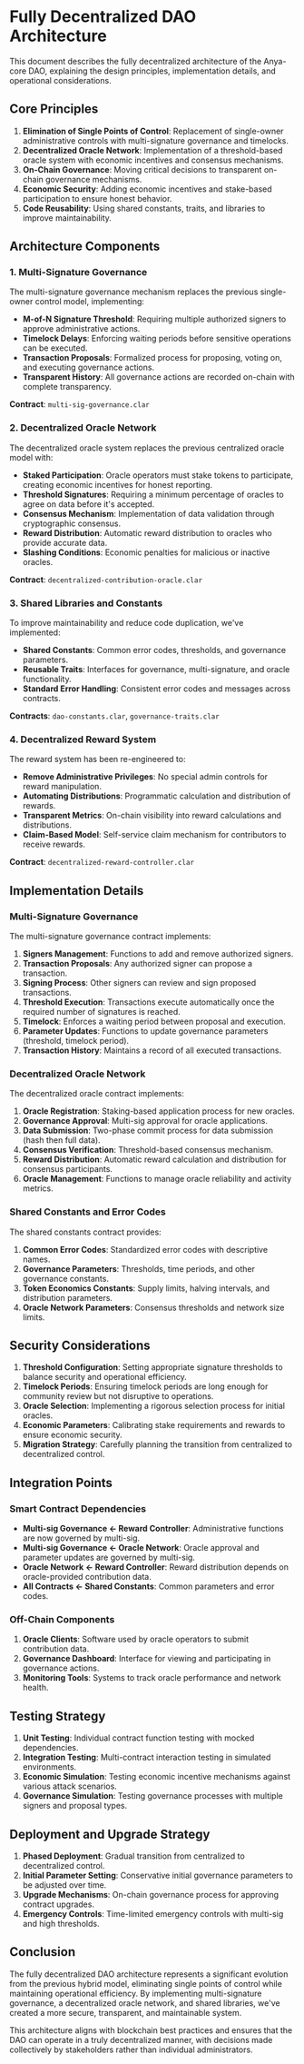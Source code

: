 # Fully Decentralized DAO Architecture

This document describes the fully decentralized architecture of the Anya-core DAO, explaining the design principles, implementation details, and operational considerations.

## Core Principles

1. **Elimination of Single Points of Control**: Replacement of single-owner administrative controls with multi-signature governance and timelocks.
2. **Decentralized Oracle Network**: Implementation of a threshold-based oracle system with economic incentives and consensus mechanisms.
3. **On-Chain Governance**: Moving critical decisions to transparent on-chain governance mechanisms.
4. **Economic Security**: Adding economic incentives and stake-based participation to ensure honest behavior.
5. **Code Reusability**: Using shared constants, traits, and libraries to improve maintainability.

## Architecture Components

### 1. Multi-Signature Governance

The multi-signature governance mechanism replaces the previous single-owner control model, implementing:

- **M-of-N Signature Threshold**: Requiring multiple authorized signers to approve administrative actions.
- **Timelock Delays**: Enforcing waiting periods before sensitive operations can be executed.
- **Transaction Proposals**: Formalized process for proposing, voting on, and executing governance actions.
- **Transparent History**: All governance actions are recorded on-chain with complete transparency.

**Contract**: `multi-sig-governance.clar`

### 2. Decentralized Oracle Network

The decentralized oracle system replaces the previous centralized oracle model with:

- **Staked Participation**: Oracle operators must stake tokens to participate, creating economic incentives for honest reporting.
- **Threshold Signatures**: Requiring a minimum percentage of oracles to agree on data before it's accepted.
- **Consensus Mechanism**: Implementation of data validation through cryptographic consensus.
- **Reward Distribution**: Automatic reward distribution to oracles who provide accurate data.
- **Slashing Conditions**: Economic penalties for malicious or inactive oracles.

**Contract**: `decentralized-contribution-oracle.clar`

### 3. Shared Libraries and Constants

To improve maintainability and reduce code duplication, we've implemented:

- **Shared Constants**: Common error codes, thresholds, and governance parameters.
- **Reusable Traits**: Interfaces for governance, multi-signature, and oracle functionality.
- **Standard Error Handling**: Consistent error codes and messages across contracts.

**Contracts**: `dao-constants.clar`, `governance-traits.clar`

### 4. Decentralized Reward System

The reward system has been re-engineered to:

- **Remove Administrative Privileges**: No special admin controls for reward manipulation.
- **Automating Distributions**: Programmatic calculation and distribution of rewards.
- **Transparent Metrics**: On-chain visibility into reward calculations and distributions.
- **Claim-Based Model**: Self-service claim mechanism for contributors to receive rewards.

**Contract**: `decentralized-reward-controller.clar`

## Implementation Details

### Multi-Signature Governance

The multi-signature governance contract implements:

1. **Signers Management**: Functions to add and remove authorized signers.
2. **Transaction Proposals**: Any authorized signer can propose a transaction.
3. **Signing Process**: Other signers can review and sign proposed transactions.
4. **Threshold Execution**: Transactions execute automatically once the required number of signatures is reached.
5. **Timelock**: Enforces a waiting period between proposal and execution.
6. **Parameter Updates**: Functions to update governance parameters (threshold, timelock period).
7. **Transaction History**: Maintains a record of all executed transactions.

### Decentralized Oracle Network

The decentralized oracle contract implements:

1. **Oracle Registration**: Staking-based application process for new oracles.
2. **Governance Approval**: Multi-sig approval for oracle applications.
3. **Data Submission**: Two-phase commit process for data submission (hash then full data).
4. **Consensus Verification**: Threshold-based consensus mechanism.
5. **Reward Distribution**: Automatic reward calculation and distribution for consensus participants.
6. **Oracle Management**: Functions to manage oracle reliability and activity metrics.

### Shared Constants and Error Codes

The shared constants contract provides:

1. **Common Error Codes**: Standardized error codes with descriptive names.
2. **Governance Parameters**: Thresholds, time periods, and other governance constants.
3. **Token Economics Constants**: Supply limits, halving intervals, and distribution parameters.
4. **Oracle Network Parameters**: Consensus thresholds and network size limits.

## Security Considerations

1. **Threshold Configuration**: Setting appropriate signature thresholds to balance security and operational efficiency.
2. **Timelock Periods**: Ensuring timelock periods are long enough for community review but not disruptive to operations.
3. **Oracle Selection**: Implementing a rigorous selection process for initial oracles.
4. **Economic Parameters**: Calibrating stake requirements and rewards to ensure economic security.
5. **Migration Strategy**: Carefully planning the transition from centralized to decentralized control.

## Integration Points

### Smart Contract Dependencies

- **Multi-sig Governance ← Reward Controller**: Administrative functions are now governed by multi-sig.
- **Multi-sig Governance ← Oracle Network**: Oracle approval and parameter updates are governed by multi-sig.
- **Oracle Network ← Reward Controller**: Reward distribution depends on oracle-provided contribution data.
- **All Contracts ← Shared Constants**: Common parameters and error codes.

### Off-Chain Components

1. **Oracle Clients**: Software used by oracle operators to submit contribution data.
2. **Governance Dashboard**: Interface for viewing and participating in governance actions.
3. **Monitoring Tools**: Systems to track oracle performance and network health.

## Testing Strategy

1. **Unit Testing**: Individual contract function testing with mocked dependencies.
2. **Integration Testing**: Multi-contract interaction testing in simulated environments.
3. **Economic Simulation**: Testing economic incentive mechanisms against various attack scenarios.
4. **Governance Simulation**: Testing governance processes with multiple signers and proposal types.

## Deployment and Upgrade Strategy

1. **Phased Deployment**: Gradual transition from centralized to decentralized control.
2. **Initial Parameter Setting**: Conservative initial governance parameters to be adjusted over time.
3. **Upgrade Mechanisms**: On-chain governance process for approving contract upgrades.
4. **Emergency Controls**: Time-limited emergency controls with multi-sig and high thresholds.

## Conclusion

The fully decentralized DAO architecture represents a significant evolution from the previous hybrid model, eliminating single points of control while maintaining operational efficiency. By implementing multi-signature governance, a decentralized oracle network, and shared libraries, we've created a more secure, transparent, and maintainable system.

This architecture aligns with blockchain best practices and ensures that the DAO can operate in a truly decentralized manner, with decisions made collectively by stakeholders rather than individual administrators.
